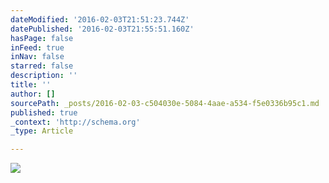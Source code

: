 ```yaml
---
dateModified: '2016-02-03T21:51:23.744Z'
datePublished: '2016-02-03T21:55:51.160Z'
hasPage: false
inFeed: true
inNav: false
starred: false
description: ''
title: ''
author: []
sourcePath: _posts/2016-02-03-c504030e-5084-4aae-a534-f5e0336b95c1.md
published: true
_context: 'http://schema.org'
_type: Article

---
```

![](https://the-grid-user-content.s3-us-west-2.amazonaws.com/06339a36-fe5f-4753-9212-a92f85ce9828.png)